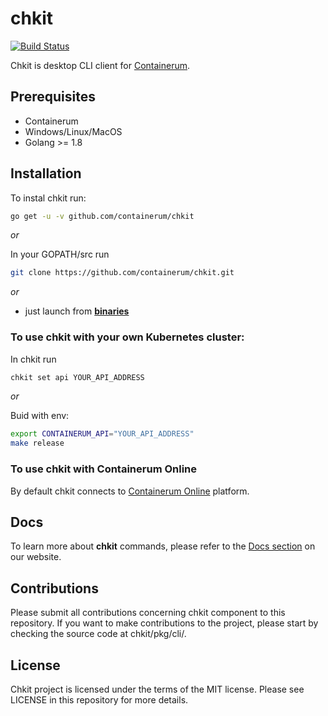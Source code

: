 # chkit
[![Build Status](https://travis-ci.org/containerum/chkit.svg?branch=master)](https://travis-ci.org/containerum/chkit)

Chkit is desktop CLI client for [Containerum](https://github.com/containerum/containerum).

## Prerequisites
* Containerum
* Windows/Linux/MacOS
* Golang >= 1.8

## Installation
To instal chkit run:

```bash
go get -u -v github.com/containerum/chkit
```
*or*

In your GOPATH/src run

```bash
git clone https://github.com/containerum/chkit.git
```

*or*

* just launch from **[binaries](https://github.com/containerum/chkit/releases)** 


### To use chkit with your own Kubernetes cluster:

In chkit run
```bash
chkit set api YOUR_API_ADDRESS
```

*or* 

Buid with env:
```bash
export CONTAINERUM_API="YOUR_API_ADDRESS"
make release
```

### To use chkit with Containerum Online
By default chkit connects to [Containerum Online](https://containerum.com/price/online/) platform. 

## Docs
To learn more about **chkit** commands, please refer to the [Docs section](https://docs.containerum.com/docs/about/) on our website.

## Contributions
Please submit all contributions concerning chkit component to this repository. If you want to make contributions to the project, please start by checking the source code at chkit/pkg/cli/.

## License
Chkit project is licensed under the terms of the MIT license. Please see LICENSE in this repository for more details. 
